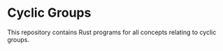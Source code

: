 # Cyclic Groups

This repository contains Rust programs for all concepts relating to cyclic groups.
